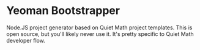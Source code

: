 # Yeoman Bootstrapper

Node.JS project generator based on Quiet Math project templates. This is open source, but you'll likely never use it. It's pretty specific to Quiet Math developer flow.
